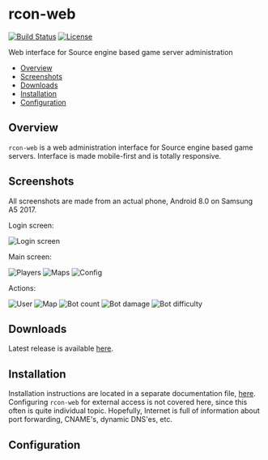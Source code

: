 # rcon-web

[![Build Status](https://travis-ci.org/dieselburner/rcon-web.svg)](https://travis-ci.org/dieselburner/rcon-web)
[![License](https://img.shields.io/github/license/dieselburner/rcon-web.svg)](https://github.com/dieselburner/rcon-web/blob/master/LICENSE.md)

Web interface for Source engine based game server administration

<!-- TOC -->
- [Overview](#overview)
- [Screenshots](#screenshots)
- [Downloads](#downloads)
- [Installation](#installation)
- [Configuration](#configuration)

## Overview

`rcon-web` is a web administration interface for Source engine based game servers. Interface is made mobile-first and is totally responsive.

## Screenshots

All screenshots are made from an actual phone, Android 8.0 on Samsung A5 2017.

Login screen:

![Login screen](https://raw.githubusercontent.com/dieselburner/rcon-web/master/documenation/images/login.png)

Main screen:

![Players](https://raw.githubusercontent.com/dieselburner/rcon-web/master/documenation/images/main-players.png)
![Maps](https://raw.githubusercontent.com/dieselburner/rcon-web/master/documenation/images/main-maps.png)
![Config](https://raw.githubusercontent.com/dieselburner/rcon-web/master/documenation/images/main-config.png)

Actions:

![User](https://raw.githubusercontent.com/dieselburner/rcon-web/master/documenation/images/click-user.png)
![Map](https://raw.githubusercontent.com/dieselburner/rcon-web/master/documenation/images/click-map.png)
![Bot count](https://raw.githubusercontent.com/dieselburner/rcon-web/master/documenation/images/click-bot-count.png)
![Bot damage](https://raw.githubusercontent.com/dieselburner/rcon-web/master/documenation/images/click-bot-damage.png)
![Bot difficulty](https://raw.githubusercontent.com/dieselburner/rcon-web/master/documenation/images/click-bot-difficulty.png)

## Downloads

Latest release is available [here](https://github.com/dieselburner/rcon-web/releases/latest).

## Installation

Installation instructions are located in a separate documentation file, [here](https://github.com/dieselburner/rcon-web/blob/master/INSTALL.md). Configuring `rcon-web` for external access is not covered here, since this often is quite individual topic. Hopefully, Internet is full of information about port forwarding, CNAME's, dynamic DNS'es, etc.

## Configuration
